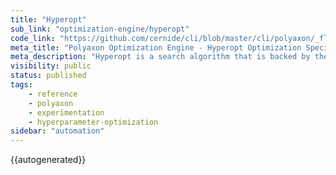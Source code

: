 ```yaml
---
title: "Hyperopt"
sub_link: "optimization-engine/hyperopt"
code_link: "https://github.com/cernide/cli/blob/master/cli/polyaxon/_flow/matrix/hyperopt.py"
meta_title: "Polyaxon Optimization Engine - Hyperopt Optimization Specification - Polyaxon References"
meta_description: "Hyperopt is a search algorithm that is backed by the Hyperopt library to perform sequential model-based hyperparameter optimization."
visibility: public
status: published
tags:
    - reference
    - polyaxon
    - experimentation
    - hyperparameter-optimization
sidebar: "automation"
---
```


{{autogenerated}}
